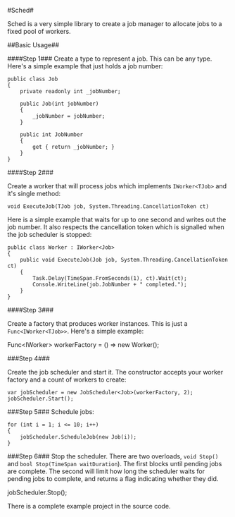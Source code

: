 #Sched#

Sched is a very simple library to create a job manager to allocate jobs to a fixed pool of workers.

##Basic Usage##

####Step 1###
Create a type to represent a job. This can be any type. Here's a simple example that just holds a job number:

    public class Job
    {
        private readonly int _jobNumber;

        public Job(int jobNumber)
        {
            _jobNumber = jobNumber;
        }

        public int JobNumber
        {
            get { return _jobNumber; }
        }
    }

####Step 2###

Create a worker that will process jobs which implements `IWorker<TJob>` and it's single method:

    void ExecuteJob(TJob job, System.Threading.CancellationToken ct)

Here is a simple example that waits for up to one second and writes out the job number. It also respects the cancellation token which is signalled when the job scheduler is stopped:

    public class Worker : IWorker<Job>
    {
        public void ExecuteJob(Job job, System.Threading.CancellationToken ct)
        {
            Task.Delay(TimeSpan.FromSeconds(1), ct).Wait(ct);
            Console.WriteLine(job.JobNumber + " completed.");
        }
    }

####Step 3###

Create a factory that produces worker instances. This is just a `Func<IWorker<TJob>>`. Here's a simple example:

   Func<IWorker<Job>> workerFactory = () => new Worker();

###Step 4###

Create the job scheduler and start it. The constructor accepts your worker factory and a count of workers to create:

    var jobScheduler = new JobScheduler<Job>(workerFactory, 2);
    jobScheduler.Start();

###Step 5###
Schedule jobs:

    for (int i = 1; i <= 10; i++)
    {
        jobScheduler.ScheduleJob(new Job(i));
    }

###Step 6###
Stop the scheduler. There are two overloads, `void Stop()` and `bool Stop(TimeSpan waitDuration`). The first blocks until pending jobs are complete. The second will limit how long the scheduler waits for pending jobs to complete, and returns a flag indicating whether they did.

   jobScheduler.Stop();

There is a complete example project in the source code.
 